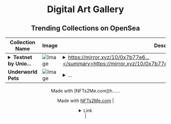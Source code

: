 <div align="center">

# Digital Art Gallery

## Trending Collections on OpenSea

| Collection Name                       | Image                                                                                     | Description                       | OpenSea Link                                                                                          |
|---------------------------------------|-------------------------------------------------------------------------------------------|-----------------------------------|--------------------------------------------------------------------------------------------------------|
| **<details><summary>Testnet by Unio...</summary>Testnet by Union</details>** | ![Image](https://i.seadn.io/s/raw/files/89e2dec5681682b6f1212a07b7ec3f7d.png?w=500&auto=format?w=200&auto=format) | <details><summary>https://mirror.xyz/10/0x7b77e6...</summary>https://mirror.xyz/10/0x7b77e63be6a56d9a127fbe1f23dbcafd89c5b726</details> | <details><summary>Link</summary>[Testnet by Union](https://opensea.io/collection/testnet-by-union)</details> |
| **Underworld Pets** | ![Image](https://i.seadn.io/s/raw/files/e8ea7c809afb4030f2edb9f633d2e274.png?w=500&auto=format?w=200&auto=format) | <details><summary>...

Made with [NFTs2Me.com](h...</summary>...

Made with [NFTs2Me.com](https://nfts2me.com/)</details> | <details><summary>Link</summary>[Underworld Pets](https://opensea.io/collection/underworld-pets-1)</details> |

</div>